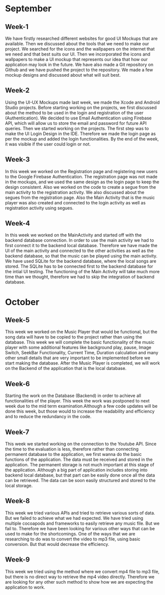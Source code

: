 # September

## Week-1

We have firstly researched different websites for good UI Mockups that are available. Then we discussed about the tools that we need to make our project. We searched for the icons and the wallpapers on the internet that we need and that best suits our UI. Then we incorporated the icons and wallpapers to make a UI mockup that represents our idea that how our application may look in the future. We have also made a Git repository on Github and we have pushed the project to the repository. We made a few mockup designs and discussed about what will suit best.

## Week-2

Using the UI-UX Mockups made last week, we made the Xcode and Android Studio projects. Before starting working on the projects, we first discussed about the method to be used in the login and registration of the user (Authentication). We decided to use Email Authentication using Firebase API, which will allow us to store the email and password for future API queries. Then we started working on the projects. The first step was to make the UI Login Design in the IDE. Therefore we made the login page as per the mockup and added the login functionalities. By the end of the week, it was visible if the user could login or not.

## Week-3

In this week we worked on the Registration page and registering new users to the Google Firebase Authentication. The registration page was not made in the mockups, and we used the same design as the login page to keep the design consistent. Also we worked on the code to create a segue from the main activity to the registration activity. We also discussed about the segues from the registration page. Also the Main Activity that is the music player was also created and connected to the login activity as well as registration activity using segues.

## Week-4

In this week we worked on the MainActivity and started off with the backend database connection. In order to use the main activity we had to first connect it to the backend local database. Therefore we have made the UI of the main activity and connected to the other activities as well as the backend database, so that the music can be played using the main activity. We have used SQLite for the backend database, where the local songs are stored. The SQLite has to be connected first to the backend database for the intial UI testing. The functioning of the Main Activity will take much more time than we thought, therefore we had to skip the integration of backend database.

# October

## Week-5

This week we worked on the Music Player that would be functional, but the song data will have to be copied to the project rather than using the database. This week we will complete the basic functionality of the music player with some additional features like background play, pause, Image Switch, SeekBar Functionality, Current Time, Duration calculation and many other small details that are very important to be implemented before we start making the database. After the Music Player is completed, we will work on the Backend of the application that is the local database.

## Week-6

Starting the work on the Database (Backend) in order to achieve all functionalities of the player. This week the work was postponed to next week due to the mid term examination.Although a few code updates will be done this week, but those would to increase the readability and efficiency and to reduce the redundancy in the code.

## Week-7

This week we started working on the connection to the Youtube API. Since the time to the evaluation is less, therefore rather than connecting permanent database to the application, we first wanna do the basic functions of the application. The data must be received and stored in the application. The permanent storage is not much important at this stage of the application. Although a big part of application includes storing into backend local database, but that part can be easily done once all the data can be retrieved. The data can be soon easily structured and stored to the local storage.

## Week-8

This week we tried various APIs and tried to retrieve various sorts of data. But we failed to achieve what we had expected. We have tried using multiple cocoapods and frameworks to easily retrieve any music file. But we fail to. Therefore we have been looking for various other ways that can be used to make for the shortcomings. One of the ways that we are researching to do was to convert the video to mp3 file, using basic conversion. But that would decrease the efficiency.

## Week-9

This week we tried using the method where we convert mp4 file to mp3 file, but there is no direct way to retrieve the mp4 video directly. Therefore we are looking for any other such method to show how we are expecting the application to work.
